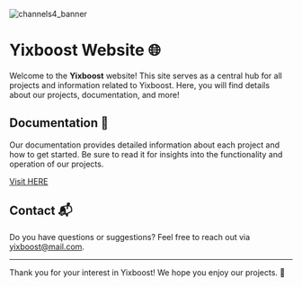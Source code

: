 ![channels4_banner](https://github.com/user-attachments/assets/8d77076e-0dfb-43bd-b82a-ed4d6ca6c3ff)

# Yixboost Website 🌐

Welcome to the **Yixboost** website! This site serves as a central hub for all projects and information related to Yixboost. Here, you will find details about our projects, documentation, and more!

## Documentation 📖
Our documentation provides detailed information about each project and how to get started. Be sure to read it for insights into the functionality and operation of our projects.

[Visit HERE](https://yixboost.dev/documentation)

## Contact 📬
Do you have questions or suggestions? Feel free to reach out via yixboost@mail.com.

---

Thank you for your interest in Yixboost! We hope you enjoy our projects. 🚀

